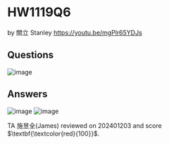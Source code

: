 # HW1119Q6

by 關立 Stanley   https://youtu.be/mgPlr65YDJs

## Questions 

![image](https://github.com/user-attachments/assets/8e697c2f-1b7c-4398-a663-997c5b382e6c)



## Answers
![image](https://github.com/user-attachments/assets/4c82f142-13c8-4fe5-a2e0-412fd7e96fa9)
![image](https://github.com/user-attachments/assets/2dec3617-9aad-42b6-83ad-fbd1dfdf433f)

TA 施昱全(James) reviewed on 202401203 and score $\textbf{\textcolor{red}{100}}$.
